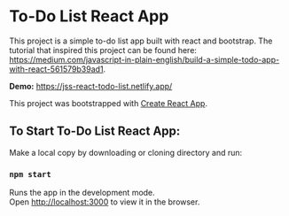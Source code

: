 # To-Do List React App
This project is a simple to-do list app built with react and bootstrap. The tutorial that inspired this project can be found here: https://medium.com/javascript-in-plain-english/build-a-simple-todo-app-with-react-561579b39ad1.

**Demo:** https://jss-react-todo-list.netlify.app/

This project was bootstrapped with [Create React App](https://github.com/facebook/create-react-app).

## To Start To-Do List React App:

Make a local copy by downloading or cloning directory and run:

### `npm start`

Runs the app in the development mode.<br />
Open [http://localhost:3000](http://localhost:3000) to view it in the browser.

